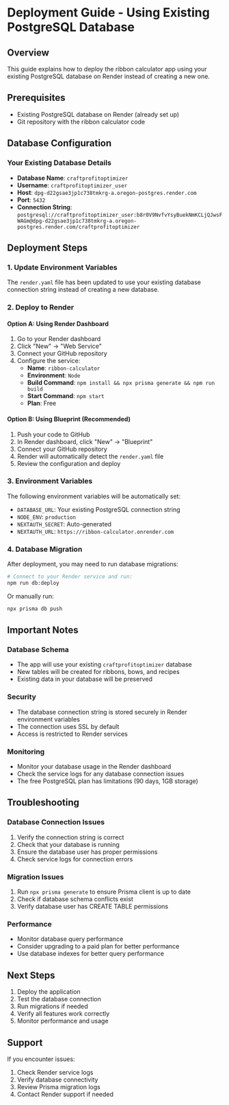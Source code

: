 # Deployment Guide - Using Existing PostgreSQL Database

## Overview
This guide explains how to deploy the ribbon calculator app using your existing PostgreSQL database on Render instead of creating a new one.

## Prerequisites
- Existing PostgreSQL database on Render (already set up)
- Git repository with the ribbon calculator code

## Database Configuration

### Your Existing Database Details
- **Database Name**: `craftprofitoptimizer`
- **Username**: `craftprofitoptimizer_user`
- **Host**: `dpg-d22gsae3jp1c738tmkrg-a.oregon-postgres.render.com`
- **Port**: `5432`
- **Connection String**: `postgresql://craftprofitoptimizer_user:b8r0V9NvfvYsyBuekNmKCLjQJwsFWAGm@dpg-d22gsae3jp1c738tmkrg-a.oregon-postgres.render.com/craftprofitoptimizer`

## Deployment Steps

### 1. Update Environment Variables
The `render.yaml` file has been updated to use your existing database connection string instead of creating a new database.

### 2. Deploy to Render

#### Option A: Using Render Dashboard
1. Go to your Render dashboard
2. Click "New" → "Web Service"
3. Connect your GitHub repository
4. Configure the service:
   - **Name**: `ribbon-calculator`
   - **Environment**: `Node`
   - **Build Command**: `npm install && npx prisma generate && npm run build`
   - **Start Command**: `npm start`
   - **Plan**: Free

#### Option B: Using Blueprint (Recommended)
1. Push your code to GitHub
2. In Render dashboard, click "New" → "Blueprint"
3. Connect your GitHub repository
4. Render will automatically detect the `render.yaml` file
5. Review the configuration and deploy

### 3. Environment Variables
The following environment variables will be automatically set:
- `DATABASE_URL`: Your existing PostgreSQL connection string
- `NODE_ENV`: `production`
- `NEXTAUTH_SECRET`: Auto-generated
- `NEXTAUTH_URL`: `https://ribbon-calculator.onrender.com`

### 4. Database Migration
After deployment, you may need to run database migrations:

```bash
# Connect to your Render service and run:
npm run db:deploy
```

Or manually run:
```bash
npx prisma db push
```

## Important Notes

### Database Schema
- The app will use your existing `craftprofitoptimizer` database
- New tables will be created for ribbons, bows, and recipes
- Existing data in your database will be preserved

### Security
- The database connection string is stored securely in Render environment variables
- The connection uses SSL by default
- Access is restricted to Render services

### Monitoring
- Monitor your database usage in the Render dashboard
- Check the service logs for any database connection issues
- The free PostgreSQL plan has limitations (90 days, 1GB storage)

## Troubleshooting

### Database Connection Issues
1. Verify the connection string is correct
2. Check that your database is running
3. Ensure the database user has proper permissions
4. Check service logs for connection errors

### Migration Issues
1. Run `npx prisma generate` to ensure Prisma client is up to date
2. Check if database schema conflicts exist
3. Verify database user has CREATE TABLE permissions

### Performance
- Monitor database query performance
- Consider upgrading to a paid plan for better performance
- Use database indexes for better query performance

## Next Steps
1. Deploy the application
2. Test the database connection
3. Run migrations if needed
4. Verify all features work correctly
5. Monitor performance and usage

## Support
If you encounter issues:
1. Check Render service logs
2. Verify database connectivity
3. Review Prisma migration logs
4. Contact Render support if needed 